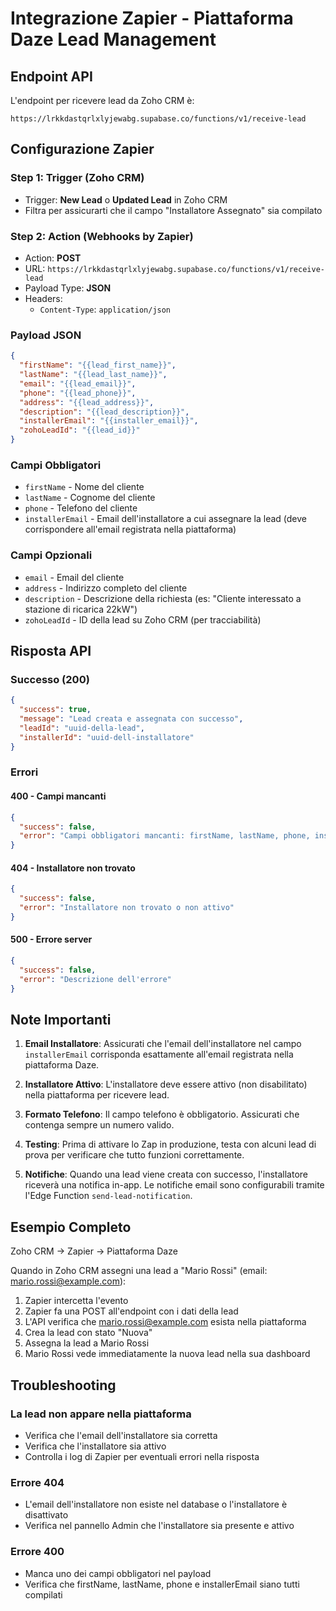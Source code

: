 # Integrazione Zapier - Piattaforma Daze Lead Management

## Endpoint API

L'endpoint per ricevere lead da Zoho CRM è:

```
https://lrkkdastqrlxlyjewabg.supabase.co/functions/v1/receive-lead
```

## Configurazione Zapier

### Step 1: Trigger (Zoho CRM)
- Trigger: **New Lead** o **Updated Lead** in Zoho CRM
- Filtra per assicurarti che il campo "Installatore Assegnato" sia compilato

### Step 2: Action (Webhooks by Zapier)
- Action: **POST**
- URL: `https://lrkkdastqrlxlyjewabg.supabase.co/functions/v1/receive-lead`
- Payload Type: **JSON**
- Headers:
  - `Content-Type`: `application/json`

### Payload JSON

```json
{
  "firstName": "{{lead_first_name}}",
  "lastName": "{{lead_last_name}}",
  "email": "{{lead_email}}",
  "phone": "{{lead_phone}}",
  "address": "{{lead_address}}",
  "description": "{{lead_description}}",
  "installerEmail": "{{installer_email}}",
  "zohoLeadId": "{{lead_id}}"
}
```

### Campi Obbligatori
- `firstName` - Nome del cliente
- `lastName` - Cognome del cliente
- `phone` - Telefono del cliente
- `installerEmail` - Email dell'installatore a cui assegnare la lead (deve corrispondere all'email registrata nella piattaforma)

### Campi Opzionali
- `email` - Email del cliente
- `address` - Indirizzo completo del cliente
- `description` - Descrizione della richiesta (es: "Cliente interessato a stazione di ricarica 22kW")
- `zohoLeadId` - ID della lead su Zoho CRM (per tracciabilità)

## Risposta API

### Successo (200)
```json
{
  "success": true,
  "message": "Lead creata e assegnata con successo",
  "leadId": "uuid-della-lead",
  "installerId": "uuid-dell-installatore"
}
```

### Errori

#### 400 - Campi mancanti
```json
{
  "success": false,
  "error": "Campi obbligatori mancanti: firstName, lastName, phone, installerEmail"
}
```

#### 404 - Installatore non trovato
```json
{
  "success": false,
  "error": "Installatore non trovato o non attivo"
}
```

#### 500 - Errore server
```json
{
  "success": false,
  "error": "Descrizione dell'errore"
}
```

## Note Importanti

1. **Email Installatore**: Assicurati che l'email dell'installatore nel campo `installerEmail` corrisponda esattamente all'email registrata nella piattaforma Daze.

2. **Installatore Attivo**: L'installatore deve essere attivo (non disabilitato) nella piattaforma per ricevere lead.

3. **Formato Telefono**: Il campo telefono è obbligatorio. Assicurati che contenga sempre un numero valido.

4. **Testing**: Prima di attivare lo Zap in produzione, testa con alcuni lead di prova per verificare che tutto funzioni correttamente.

5. **Notifiche**: Quando una lead viene creata con successo, l'installatore riceverà una notifica in-app. Le notifiche email sono configurabili tramite l'Edge Function `send-lead-notification`.

## Esempio Completo

Zoho CRM → Zapier → Piattaforma Daze

Quando in Zoho CRM assegni una lead a "Mario Rossi" (email: mario.rossi@example.com):
1. Zapier intercetta l'evento
2. Zapier fa una POST all'endpoint con i dati della lead
3. L'API verifica che mario.rossi@example.com esista nella piattaforma
4. Crea la lead con stato "Nuova"
5. Assegna la lead a Mario Rossi
6. Mario Rossi vede immediatamente la nuova lead nella sua dashboard

## Troubleshooting

### La lead non appare nella piattaforma
- Verifica che l'email dell'installatore sia corretta
- Verifica che l'installatore sia attivo
- Controlla i log di Zapier per eventuali errori nella risposta

### Errore 404
- L'email dell'installatore non esiste nel database o l'installatore è disattivato
- Verifica nel pannello Admin che l'installatore sia presente e attivo

### Errore 400
- Manca uno dei campi obbligatori nel payload
- Verifica che firstName, lastName, phone e installerEmail siano tutti compilati
